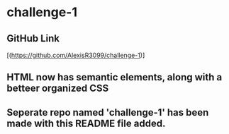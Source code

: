 # challenge-1

## GitHub Link
[(https://github.com/AlexisR3099/challenge-1)]

## HTML now has semantic elements, along with a betteer organized  CSS

## Seperate repo named 'challenge-1' has been made with this README file added.
